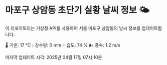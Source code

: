 
# 마포구 상암동 초단기 실황 날씨 정보 🌤️

이 리포지토리는 기상청 API를 사용하여 서울 마포구 상암동의 날씨 정보를 업데이트합니다. 

🌡️ 기온: 17 ℃
💧 강수량: 0 mm
💦 습도: 74 %
🌬️ 풍속: 1.2 m/s

마지막 업데이트 시각: 2025년 04월 17일 07시 10분    
